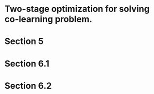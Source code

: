 # Two-stage optimization for solving co-learning problem.

# Section 5

# Section 6.1

# Section 6.2
